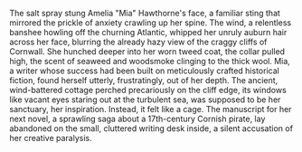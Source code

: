 The salt spray stung Amelia "Mia" Hawthorne's face, a familiar sting that mirrored the prickle of anxiety crawling up her spine.  The wind, a relentless banshee howling off the churning Atlantic, whipped her unruly auburn hair across her face, blurring the already hazy view of the craggy cliffs of Cornwall.  She hunched deeper into her worn tweed coat, the collar pulled high, the scent of seaweed and woodsmoke clinging to the thick wool.  Mia, a writer whose success had been built on meticulously crafted historical fiction, found herself utterly, frustratingly, out of her depth.  The ancient, wind-battered cottage perched precariously on the cliff edge, its windows like vacant eyes staring out at the turbulent sea, was supposed to be her sanctuary, her inspiration. Instead, it felt like a cage.  The manuscript for her next novel, a sprawling saga about a 17th-century Cornish pirate, lay abandoned on the small, cluttered writing desk inside, a silent accusation of her creative paralysis.
